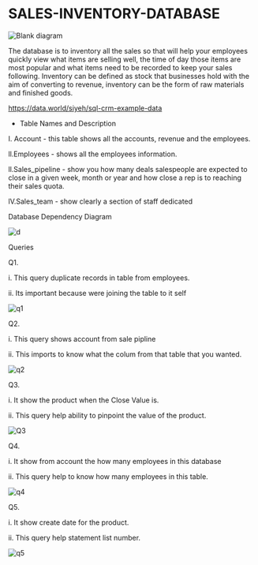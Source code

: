 # SALES-INVENTORY-DATABASE
![Blank diagram](https://user-images.githubusercontent.com/70758395/103454436-02b9fb80-4d1f-11eb-983a-5f814319d37e.png)

The database is to inventory all the sales so that will help your employees quickly view what items are selling well, the time of day those items are most popular and what items need to be recorded to keep  your sales following. Inventory can be defined as stock that businesses hold with the aim of converting to revenue, inventory can be the form of raw materials and finished goods.


https://data.world/siyeh/sql-crm-example-data

* Table Names and Description 


 I. Account - this table shows all the accounts, revenue and the employees.
 
ll.Employees - shows all the employees information.

ll.Sales_pipeline - show you how many deals salespeople are expected to close  in a given week, month or year and how close a rep is to reaching their sales quota.

lV.Sales_team - show clearly a section of staff dedicated

Database Dependency Diagram

![d](https://user-images.githubusercontent.com/70758395/103437682-3e908a80-4c65-11eb-9596-b62d0f099114.png)

Queries

Q1.

i. This query duplicate records in table from employees.

ii. Its important because were joining the table to it self


![q1](https://user-images.githubusercontent.com/70758395/103453209-7dc8e500-4d12-11eb-9841-2660757383af.png)



Q2.

i. This query shows account from sale pipline

ii. This imports to know what the colum from that table that you wanted. 

![q2](https://user-images.githubusercontent.com/70758395/103454442-1cf3d980-4d1f-11eb-9b0c-7481c07186d1.png)

Q3.

i. It show the product when the Close Value is.

ii. This query help ability to pinpoint the value of the product.


![Q3](https://user-images.githubusercontent.com/70758395/103456757-2b002500-4d34-11eb-8e4e-dd8bd47822b4.png)

Q4.

i. It show from account the how many employees in this database

ii. This query help to know how many employees in this table.


![q4](https://user-images.githubusercontent.com/70758395/103458137-29d4f500-4d40-11eb-80bd-4b24f9dc763b.png)

Q5.

i. It show create date for the product.

ii. This query help statement list number.

![q5](https://user-images.githubusercontent.com/70758395/103458628-f5176c80-4d44-11eb-8c06-0d7ed585c77c.png)



 
